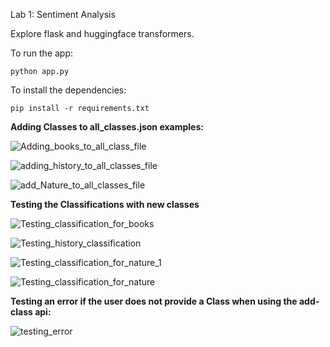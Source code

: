 Lab 1: Sentiment Analysis

Explore flask and huggingface transformers.

To run the app:
```
python app.py
```

To install the dependencies:
```
pip install -r requirements.txt
```

**Adding Classes to all_classes.json examples:**

![Adding_books_to_all_class_file](https://github.com/user-attachments/assets/a23753eb-7229-4423-b0aa-2ea5ffd62fea)

![adding_history_to_all_classes_file](https://github.com/user-attachments/assets/6baf90da-ed58-406d-8c0e-a1b9dce6721a)

![add_Nature_to_all_classes_file](https://github.com/user-attachments/assets/d6d1e54a-b961-46b2-b66a-1a9107fc07f3)

**Testing the Classifications with new classes**

![Testing_classification_for_books](https://github.com/user-attachments/assets/36fe9640-51c3-4295-ad4f-a11ef62a5abe)

![Testing_history_classification](https://github.com/user-attachments/assets/a1d4a3ae-4f46-4594-92f4-b7494fd140dd)

![Testing_classification_for_nature_1](https://github.com/user-attachments/assets/6a1bbd60-703a-4aad-8746-dd5c9da065e8)

![Testing_classification_for_nature](https://github.com/user-attachments/assets/9dbc2728-fe5a-44ae-a399-84d23b5512d2)

**Testing an error if the user does not provide a Class when using the add-class api:**

![testing_error](https://github.com/user-attachments/assets/9743d81e-a842-45ff-8314-b807d8f0d5ab)
